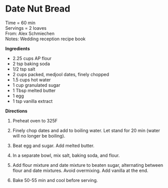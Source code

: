 Date Nut Bread
=====
Time = 60 min\
Servings = 2 loaves\
From: Alex Schmiechen\
Notes: Wedding reception recipe book

**Ingredients**

-   2.25 cups AP flour
-   2 tsp baking soda
-   1/2 tsp salt
-   2 cups packed, medjool dates, finely chopped
-   1.5 cups hot water
-   1 cup granulated sugar
-   1 Tbsp melted butter
-   1 egg
-   1 tsp vanilla extract

**Directions**

1. Preheat oven to 325F

2. Finely chop dates and add to boiling water. Let stand for 20 min (water will no longer be boiling).

3. Beat egg and sugar. Add melted butter. 

4. In a separate bowl, mix salt, baking soda, and flour. 

5. Add flour mixture and date mixture to beaten sugar, alternating between flour and date mixtures. Avoid overmixing. Add vanilla at the end. 

6. Bake 50-55 min and cool before serving. 
